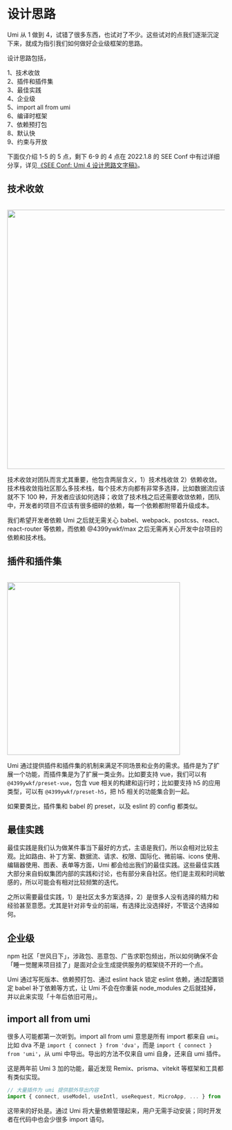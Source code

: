# 设计思路

Umi 从 1 做到 4，试错了很多东西，也试对了不少。这些试对的点我们逐渐沉淀下来，就成为指引我们如何做好企业级框架的思路。

设计思路包括，

1、技术收敛<br />
2、插件和插件集<br />
3、最佳实践<br />
4、企业级<br />
5、import all from umi<br />
6、编译时框架<br />
7、依赖预打包<br />
8、默认快<br />
9、约束与开放<br />

下面仅介绍 1-5 的 5 点，剩下 6-9 的 4 点在 2022.1.8 的 SEE Conf 中有过详细分享，详见[《SEE Conf: Umi 4 设计思路文字稿》](https://mp.weixin.qq.com/s?__biz=MjM5NDgyODI4MQ%3D%3D&mid=2247484533&idx=1&sn=9b15a67b88ebc95476fce1798eb49146)。

## 技术收敛

<br />
<img src="https://img.alicdn.com/tfs/TB1hE8ywrr1gK0jSZFDXXb9yVXa-1227-620.png" width="600" />
<br />

技术收敛对团队而言尤其重要，他包含两层含义，1）技术栈收敛 2）依赖收敛。技术栈收敛指社区那么多技术栈，每个技术方向都有非常多选择，比如数据流应该就不下 100 种，开发者应该如何选择；收敛了技术栈之后还需要收敛依赖，团队中，开发者的项目不应该有很多细碎的依赖，每一个依赖都附带着升级成本。

我们希望开发者依赖 Umi 之后就无需关心 babel、webpack、postcss、react、react-router 等依赖，而依赖 @4399ywkf/max 之后无需再关心开发中台项目的依赖和技术栈。

## 插件和插件集

<br />
<img src="https://img.alicdn.com/tfs/TB1mrhuwqL7gK0jSZFBXXXZZpXa-956-728.png" width="400" />
<br />

Umi 通过提供插件和插件集的机制来满足不同场景和业务的需求。插件是为了扩展一个功能，而插件集是为了扩展一类业务。比如要支持 vue，我们可以有 `@4399ywkf/preset-vue`，包含 vue 相关的构建和运行时；比如要支持 h5 的应用类型，可以有 `@4399ywkf/preset-h5`，把 h5 相关的功能集合到一起。

如果要类比，插件集和 babel 的 preset，以及 eslint 的 config 都类似。

## 最佳实践

最佳实践是我们认为做某件事当下最好的方式，主语是我们，所以会相对比较主观。比如路由、补丁方案、数据流、请求、权限、国际化、微前端、icons 使用、编辑器使用、图表、表单等方面，Umi 都会给出我们的最佳实践。这些最佳实践大部分来自蚂蚁集团内部的实践和讨论，也有部分来自社区。他们是主观和时间敏感的，所以可能会有相对比较频繁的迭代。

之所以需要最佳实践，1）是社区太多方案选择，2）是很多人没有选择的精力和经验甚至意愿。尤其是针对非专业的前端，有选择比没选择好，不管这个选择如何。

## 企业级

npm 社区「世风日下」，涉政包、恶意包、广告求职包频出，所以如何确保不会「睡一觉醒来项目挂了」是面对企业生成提供服务的框架绕不开的一个点。

Umi 通过写死版本、依赖预打包、通过 eslint hack 锁定 eslint 依赖，通过配置锁定 babel 补丁依赖等方式，让 Umi 不会在你重装 node_modules 之后就挂掉，并以此来实现「十年后依旧可用」。

## import all from umi

很多人可能都第一次听到。import all from umi 意思是所有 import 都来自 `umi`。比如 dva 不是 `import { connect } from 'dva'`，而是 `import { connect } from 'umi'`，从 umi 中导出。导出的方法不仅来自 umi 自身，还来自 umi 插件。

这是两年前 Umi 3 加的功能，最近发现 Remix、prisma、vitekit 等框架和工具都有类似实现。

```ts
// 大量插件为 umi 提供额外导出内容
import { connect, useModel, useIntl, useRequest, MicroApp, ... } from 'umi';
```

这带来的好处是。通过 Umi 将大量依赖管理起来，用户无需手动安装；同时开发者在代码中也会少很多 import 语句。
